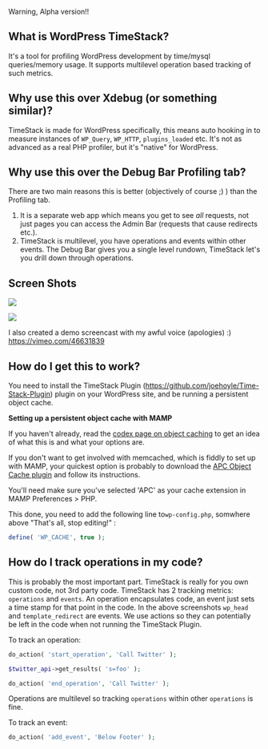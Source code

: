 Warning, Alpha version!!

## What is WordPress TimeStack?

It's a tool for profiling WordPress development by time/mysql queries/memory usage. It supports multilevel operation based tracking of such metrics.

## Why use this over Xdebug (or something similar)?

TimeStack is made for WordPress specifically, this means auto hooking in to measure instances of `WP_Query`, `WP_HTTP`, `plugins_loaded` etc. It's not as advanced as a real PHP profiler, but it's "native" for WordPress.

## Why use this over the Debug Bar Profiling tab?

There are two main reasons this is better (objectively of course ;) ) than the Profiling tab.

1. It is a separate web app which means you get to see _all_ requests, not just pages you can access the Admin Bar (requests that cause redirects etc.).
2. TimeStack is multilevel, you have operations and events within other events. The Debug Bar gives you a single level rundown, TimeStack let's you drill down through operations.

## Screen Shots

![](https://dl.dropbox.com/1/view/xdfvmhmu10t9smb/Captured/KFFPF.png)

![](https://dl.dropbox.com/1/view/xdfvmhmu10t9smb/Captured/KFFPF.png)


I also created a demo screencast with my awful voice (apologies) :) https://vimeo.com/46631839

## How do I get this to work?

You need to install the TimeStack Plugin (https://github.com/joehoyle/Time-Stack-Plugin) plugin on your WordPress site, and be running a persistent object cache. 

**Setting up a persistent object cache with MAMP**

If you haven't already, read the [codex page on object caching](http://codex.wordpress.org/Class_Reference/WP_Object_Cache) to get an idea of what this is and what your options are.

If you don't want to get involved with memcached, which is fiddly to set up with MAMP, your quickest option is probably to download the [APC Object Cache plugin](http://wordpress.org/extend/plugins/apc/) and follow its instructions.

You'll need make sure you've selected 'APC' as your cache extension in MAMP Preferences > PHP.

This done, you need to add the following line to`wp-config.php`, somwhere above "That's all, stop editing!" :

```PHP
define( 'WP_CACHE', true );
```

## How do I track operations in my code?

This is probably the most important part. TimeStack is really for you own custom code, not 3rd party code. TimeStack has 2 tracking metrics: `operations` and `events`. An operation encapsulates code, an event just sets a time stamp for that point in the code. In the above screenshots `wp_head` and `template_redirect` are events. We use actions so they can potentially be left in the code when not running the TimeStack Plugin.

To track an operation:

```PHP
do_action( 'start_operation', 'Call Twitter' );

$twitter_api->get_results( 's=foo' );

do_action( 'end_operation', 'Call Twitter' );
```

Operations are multilevel so tracking `operations` within other `operations` is fine.

To track an event:

```PHP 
do_action( 'add_event', 'Below Footer' );
```

